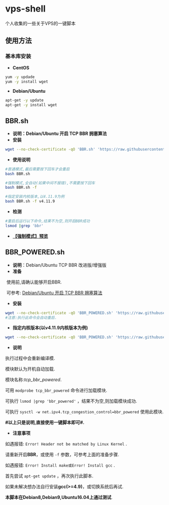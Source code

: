 # vps-shell
个人收集的一些关于VPS的一键脚本

## 使用方法

### 基本库安装

* **CentOS**
```bash
yum -y updade
yum -y install wget
```

* **Debian/Ubuntu**
```bash
apt-get -y update
apt-get -y install wget
```

## BBR.sh

* **说明：Debian/Ubuntu 开启 TCP BBR 拥塞算法**
* **安装**
```bash
wget --no-check-certificate -qO 'BBR.sh' 'https://raw.githubusercontent.com/Himly/vps-shell/master/BBR.sh' && chmod a+x BBR.sh
```

* **使用说明**
```bash
#普通模式,最后需要按下回车才会重启
bash BBR.sh

#强制模式,全自动(如果中间不报错),不需要按下回车
bash BBR.sh -f

#指定安装内核版本,以4.11.9为例
bash BBR.sh -f v4.11.9
```

* **检测**
```bash
#重启后运行以下命令,结果不为空,则开启BBR成功
lsmod |grep 'bbr'
```

* [**【强制模式】预览**](https://ws1.sinaimg.cn/large/005YWgzely1fiib21ccgsj30hu05aglo.jpg)

## BBR_POWERED.sh

* **说明**：Debian/Ubuntu TCP BBR 改进版/增强版
* **准备**

  使用前,请确认能够开启BBR.

  可参考: [Debian/Ubuntu 开启 TCP BBR 拥塞算法](https://github.com/Himly/vps-shell/blob/master/README.md#bbrsh)
* **安装**
```bash
wget --no-check-certificate -qO 'BBR_POWERED.sh' 'https://raw.githubusercontent.com/Himly/vps-shell/master/BBR_POWERED.sh' && chmod a+x BBR_POWERED.sh && bash BBR_POWERED.sh
#注意:执行此命令会自动重启.
```

* **指定内核版本(以v4.11.9内核版本为例)**
```bash
wget --no-check-certificate -qO 'BBR_POWERED.sh' 'https://raw.githubusercontent.com/Himly/vps-shell/master/BBR_POWERED.sh' && chmod a+x BBR_POWERED.sh && bash BBR_POWERED.sh -f v4.11.9
```

* **说明**

执行过程中会重新编译模.

模块默认为开机自动加载.

模块名称:*tcp_bbr_powered*.

可用 `modprobe tcp_bbr_powered` 命令进行加载模块.

可执行 `lsmod |grep 'bbr_powered'` ，结果不为空,则加载模块成功.

可执行 `sysctl -w net.ipv4.tcp_congestion_control=bbr_powered` 使用此模块.

**#以上只是说明,直接使用一键脚本即可#.**

* **注意事项**

如遇报错: `Error! Header not be matched by Linux Kernel` .

请重新开启**BBR**，或使用 `-f` 参数，可参考上面的准备步骤.

如遇报错: `Error! Install make或Error! Install gcc` .

首先尝试 `apt-get update` ，再次执行此脚本.

如果未解决想办法自行安装**gcc(>=4.9)**，或切换系统后再试.

**本脚本在Debian8,Debian9,Ubuntu16.04上通过测试**.


